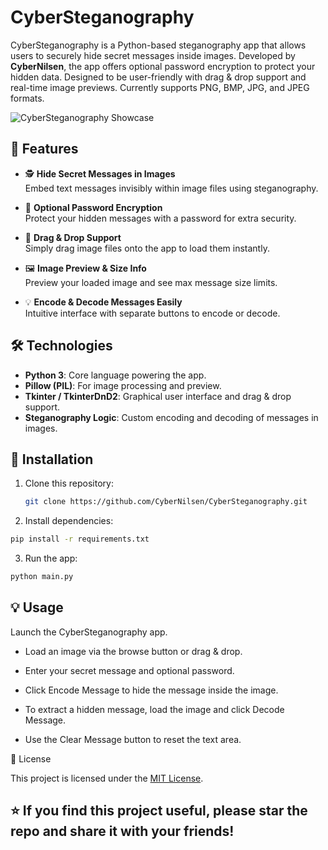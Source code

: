 # CyberSteganography

CyberSteganography is a Python-based steganography app that allows users to securely hide secret messages inside images. Developed by **CyberNilsen**, the app offers optional password encryption to protect your hidden data. Designed to be user-friendly with drag & drop support and real-time image previews. Currently supports PNG, BMP, JPG, and JPEG formats.

![CyberSteganography Showcase](https://github.com/user-attachments/assets/769108c7-422a-47f2-8406-f047147b6c7c)

## 🚀 Features

- 🕵️ **Hide Secret Messages in Images**  
  Embed text messages invisibly within image files using steganography.

- 🔐 **Optional Password Encryption**  
  Protect your hidden messages with a password for extra security.

- 📂 **Drag & Drop Support**  
  Simply drag image files onto the app to load them instantly.

- 🖼️ **Image Preview & Size Info**  
  Preview your loaded image and see max message size limits.

- 💡 **Encode & Decode Messages Easily**  
  Intuitive interface with separate buttons to encode or decode.

## 🛠️ Technologies

- **Python 3**: Core language powering the app.
- **Pillow (PIL)**: For image processing and preview.
- **Tkinter / TkinterDnD2**: Graphical user interface and drag & drop support.
- **Steganography Logic**: Custom encoding and decoding of messages in images.

## 🧪 Installation

1. Clone this repository:

   ```bash
   git clone https://github.com/CyberNilsen/CyberSteganography.git
   ```

2. Install dependencies:

  ```bash
  pip install -r requirements.txt
  ```

3. Run the app:

  ```bash
  python main.py
  ```

## 💡 Usage
Launch the CyberSteganography app.

- Load an image via the browse button or drag & drop.

- Enter your secret message and optional password.

- Click Encode Message to hide the message inside the image.

- To extract a hidden message, load the image and click Decode Message.

- Use the Clear Message button to reset the text area.

📜 License

This project is licensed under the [MIT License](LICENSE).


## ⭐ If you find this project useful, please star the repo and share it with your friends!
